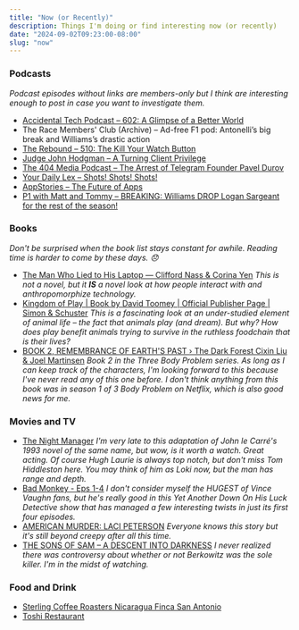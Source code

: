 ```yaml
---
title: "Now (or Recently)"
description: Things I'm doing or find interesting now (or recently)
date: "2024-09-02T09:23:00-08:00"
slug: "now"
---
```


### Podcasts

*Podcast episodes without links are members-only but I think are interesting enough to post in case you want to investigate them.*

- [Accidental Tech Podcast – 602: A Glimpse of a Better World](https://atp.fm/602)
- The Race Members' Club (Archive) – Ad-free F1 pod: Antonelli’s big break and Williams’s drastic action
- [The Rebound – 510: The Kill Your Watch Button](https://overcast.fm/+De1l_3TKg)
- [Judge John Hodgman – A Turning Client Privilege](https://overcast.fm/+YJM2HYvSE)
- [The 404 Media Podcast – The Arrest of Telegram Founder Pavel Durov](https://overcast.fm/+BDRJNC3trU)
- [Your Daily Lex – Shots! Shots! Shots!](https://overcast.fm/+BbFHosmR4)
- [AppStories – The Future of Apps](https://overcast.fm/+I5CkiAV9M)
- [P1 with Matt and Tommy – BREAKING: Williams DROP Logan Sargeant for the rest of the season!](https://overcast.fm/+_U3qpApIA)

### Books

*Don't be surprised when the book list stays constant for awhile. Reading time is harder to come by these days. 😞*

- [The Man Who Lied to His Laptop — Clifford Nass & Corina Yen](https://books.apple.com/us/book/the-man-who-lied-to-his-laptop/id385166427) *This is not a novel, but it **IS** a novel look at how people interact with and anthropomorphize technology.*
- [Kingdom of Play | Book by David Toomey | Official Publisher Page | Simon & Schuster](https://www.simonandschuster.com/books/Kingdom-of-Play/David-Toomey/9781982154462) *This is a fascinating look at an under-studied element of animal life – the fact that animals play (and dream). But why? How does play benefit animals trying to survive in the ruthless foodchain that is their lives?*
- [BOOK 2, REMEMBRANCE OF EARTH'S PAST › The Dark Forest Cixin Liu & Joel Martinsen](https://books.apple.com/us/book/the-dark-forest/id961788941) *Book 2 in the Three Body Problem series. As long as I can keep track of the characters, I'm looking forward to this because I've never read any of this one before. I don't think anything from this book was in season 1 of 3 Body Problem on Netflix, which is also good news for me.*

### Movies and TV

- [The Night Manager](https://www.amazon.com/gp/video/detail/B01EIM5NGG/) *I'm very late to this adaptation of John le Carré's 1993 novel of the same name, but wow, is it worth a watch. Great acting. Of course Hugh Laurie is always top notch, but don't miss Tom Hiddleston here. You may think of him as Loki now, but the man has range and depth.*
- [Bad Monkey - Eps 1-4](https://tv.apple.com/us/show/bad-monkey/umc.cmc.2qoep59s6qukjonprttysfs8x) *I don't consider myself the HUGEST of Vince Vaughn fans, but he's really good in this Yet Another Down On His Luck Detective show that has managed a few interesting twists in just its first four episodes.*
- [AMERICAN MURDER: LACI PETERSON](https://www.netflix.com/title/81582794) *Everyone knows this story but it's still beyond creepy after all this time.*
- [THE SONS OF SAM – A DESCENT INTO DARKNESS](https://www.netflix.com/browse?jbv=81059887) *I never realized there was controversy about whether or not Berkowitz was the sole killer. I'm in the midst of watching.*

### Food and Drink

- [Sterling Coffee Roasters Nicaragua Finca San Antonio](https://www.sterling.coffee/products/nicaragua-finca-san-antonio-tastes-like-raspberries-and-milk-chocolate)
- [Toshi Restaurant](https://toshirestaurant.wixsite.com/beaverton)

